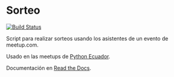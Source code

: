 # Sorteo

[![Build Status](https://travis-ci.com/stsewd/sorteo.svg?token=tZwnW7qE7enKf3J5KbrM&branch=master)](https://travis-ci.com/stsewd/sorteo)

Script para realizar sorteos usando los asistentes de un evento de meetup.com.

Usado en las meetups de [Python Ecuador](https://pythonecuador.org/).

Documentación en [Read the Docs](https://sorteo.readthedocs.io/).
